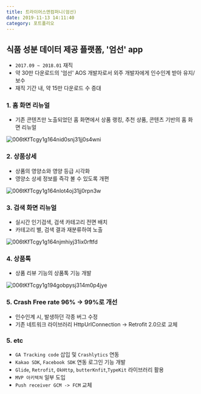 ```yaml
---
title: 트라이어스앤컴퍼니(엄선)
date: 2019-11-13 14:11:40
category: 포트폴리오
---
```


## 식품 성분 데이터 제공 플랫폼, '엄선' app

- `2017.09 ~ 2018.01` 재직
- 약 30만 다운로드의 '엄선' AOS 개발자로서 외주 개발자에게 인수인계 받아 유지/보수
- 재직 기간 내, 약 15만 다운로드 수 증대

### 1. 홈 화면 리뉴얼

- 기존 콘텐츠만 노출되었던 홈 화면에서 상품 랭킹, 추천 상품, 콘텐츠 기반의 홈 화면 리뉴얼

![006tKfTcgy1g164nid0snj31jj0s4wni](https://tva1.sinaimg.cn/large/006y8mN6gy1g85rd21mo6j31jj0s444y.jpg)

### 2. 상품상세

- 상품의 영양소와 영양 등급 시각화
- 영양소 상세 정보를 즉각 볼 수 있도록 개편

![006tKfTcgy1g164nlot4oj31jj0rpn3w](https://tva1.sinaimg.cn/large/006y8mN6gy1g85rcl6xs6j31jj0rpwj9.jpg)

### 3. 검색 화면 리뉴얼

- 실시간 인기검색, 검색 카테고리 전면 배치
- 카테고리 별, 검색 결과 재분류하여 노출

![006tKfTcgy1g164njmhiyj31ix0rftfd](https://tva1.sinaimg.cn/large/006y8mN6gy1g85rbzq01hj31ix0rfn1v.jpg)

### 4. 상품톡

- 상품 리뷰 기능의 상품톡 기능 개발

![006tKfTcgy1g194gobpysj314m0p4jye](https://tva1.sinaimg.cn/large/006y8mN6gy1g85rbfwgbfj314m0p4q80.jpg)

### 5. Crash Free rate 96% → 99%로 개선

- 인수인계 시, 발생하던 각종 버그 수정
- 기존 네트워크 라이브러리 HttpUrlConnection → Retrofit 2.0으로 교체

### 5. etc

- `GA Tracking code` 삽입 및 `Crashlytics` 연동
- `Kakao SDK`, `Facebook SDK` 연동 로그인 기능 개발
- `Glide`, `Retrofit`, `OkHttp`, `butterKnfit`,`TypeKit` 라이브러리 활용
- `MVP 아키텍쳐` 일부 도입
- `Push receiver GCM -> FCM` 교체
